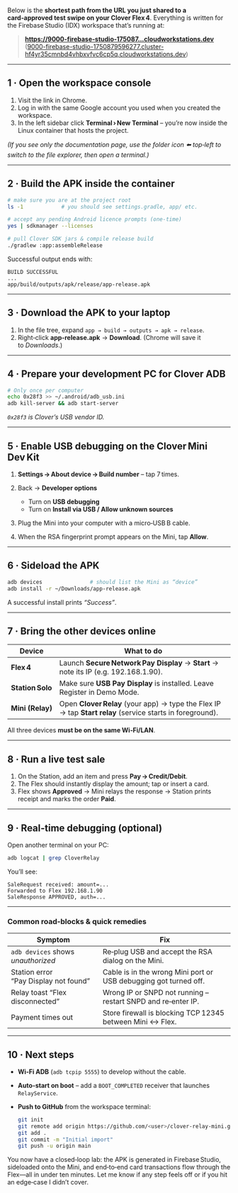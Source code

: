 Below is the **shortest path from the URL you just shared to a card‑approved test swipe on your Clover Flex 4**.
Everything is written for the Firebase Studio (IDX) workspace that’s running at:

> **[https://9000-firebase‑studio‑175087…cloudworkstations.dev](https://9000-firebase‑studio‑175087…cloudworkstations.dev)** ([9000-firebase-studio-1750879596277.cluster-hf4yr35cmnbd4vhbxvfvc6cp5q.cloudworkstations.dev][1])

---

## 1 · Open the workspace console

1. Visit the link in Chrome.
2. Log in with the same Google account you used when you created the workspace.
3. In the left sidebar click **Terminal › New Terminal** – you’re now inside the Linux container that hosts the project.

*(If you see only the documentation page, use the folder icon ⬅️ top‑left to switch to the file explorer, then open a terminal.)*

---

## 2 · Build the APK inside the container

```bash
# make sure you are at the project root
ls -1            # you should see settings.gradle, app/ etc.

# accept any pending Android licence prompts (one‑time)
yes | sdkmanager --licenses

# pull Clover SDK jars & compile release build
./gradlew :app:assembleRelease
```

Successful output ends with:

```
BUILD SUCCESSFUL
...
app/build/outputs/apk/release/app-release.apk
```

---

## 3 · Download the APK to your laptop

1. In the file tree, expand
   `app → build → outputs → apk → release`.
2. Right‑click **app‑release.apk** → **Download**.
   (Chrome will save it to *Downloads*.)

---

## 4 · Prepare your development PC for Clover ADB

```bash
# Only once per computer
echo 0x28f3 >> ~/.android/adb_usb.ini
adb kill-server && adb start-server
```

*`0x28f3` is Clover’s USB vendor ID.*

---

## 5 · Enable USB debugging on the Clover Mini Dev Kit

1. **Settings → About device → Build number** – tap 7 times.
2. Back → **Developer options**

   * Turn on **USB debugging**
   * Turn on **Install via USB / Allow unknown sources**
3. Plug the Mini into your computer with a micro‑USB B cable.
4. When the RSA fingerprint prompt appears on the Mini, tap **Allow**.

---

## 6 · Sideload the APK

```bash
adb devices               # should list the Mini as “device”
adb install -r ~/Downloads/app-release.apk
```

A successful install prints *“Success”*.

---

## 7 · Bring the other devices online

| Device           | What to do                                                                                                |
| ---------------- | --------------------------------------------------------------------------------------------------------- |
| **Flex 4**       | Launch **Secure Network Pay Display** → **Start** → note its IP (e.g. 192.168.1.90).                      |
| **Station Solo** | Make sure **USB Pay Display** is installed. Leave Register in Demo Mode.                                  |
| **Mini (Relay)** | Open **Clover Relay** (your app) → type the Flex IP → tap **Start relay** (service starts in foreground). |

All three devices **must be on the same Wi‑Fi/LAN**.

---

## 8 · Run a live test sale

1. On the Station, add an item and press **Pay → Credit/Debit**.
2. The Flex should instantly display the amount; tap or insert a card.
3. Flex shows **Approved** → Mini relays the response → Station prints receipt and marks the order **Paid**.

---

## 9 · Real‑time debugging (optional)

Open another terminal on your PC:

```bash
adb logcat | grep CloverRelay
```

You’ll see:

```
SaleRequest received: amount=...
Forwarded to Flex 192.168.1.90
SaleResponse APPROVED, auth=...
```

---

### Common road‑blocks & quick remedies

| Symptom                               | Fix                                                              |
| ------------------------------------- | ---------------------------------------------------------------- |
| `adb devices` shows *unauthorized*    | Re‑plug USB and accept the RSA dialog on the Mini.               |
| Station error “Pay Display not found” | Cable is in the wrong Mini port or USB debugging got turned off. |
| Relay toast “Flex disconnected”       | Wrong IP or SNPD not running – restart SNPD and re‑enter IP.     |
| Payment times out                     | Store firewall is blocking TCP 12345 between Mini ↔ Flex.        |

---

## 10 · Next steps

* **Wi‑Fi ADB** (`adb tcpip 5555`) to develop without the cable.
* **Auto‑start on boot** – add a `BOOT_COMPLETED` receiver that launches `RelayService`.
* **Push to GitHub** from the workspace terminal:

  ```bash
  git init
  git remote add origin https://github.com/<user>/clover-relay-mini.git
  git add .
  git commit -m "Initial import"
  git push -u origin main
  ```

You now have a closed‑loop lab: the APK is generated in Firebase Studio, sideloaded onto the Mini, and end‑to‑end card transactions flow through the Flex—all in under ten minutes. Let me know if any step feels off or if you hit an edge‑case I didn’t cover.

[1]: https://9000-firebase-studio-1750879596277.cluster-hf4yr35cmnbd4vhbxvfvc6cp5q.cloudworkstations.dev/ "AirBridge Assistant"
